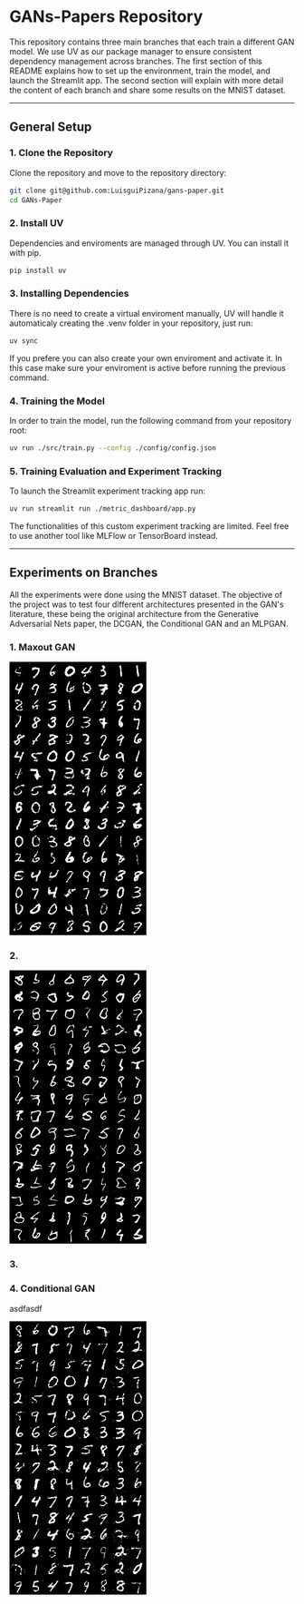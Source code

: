 # GANs-Papers Repository

This repository contains three main branches that each train a different GAN model. We use UV as our package manager to ensure consistent dependency management across branches. The first section of this README explains how to set up the environment, train the model, and launch the Streamlit app. The second section will explain with more detail the content of each branch and share some results on the MNIST dataset.

---

## General Setup

### 1. Clone the Repository

Clone the repository and move to the repository directory:

```bash
git clone git@github.com:LuisguiPizana/gans-paper.git
cd GANs-Paper
```

### 2. Install UV

Dependencies and enviroments are managed through UV. You can install it with pip.
```bash
pip install uv
```

### 3. Installing Dependencies
There is no need to create a virtual enviroment manually, UV will handle it automaticaly creating the .venv folder in your repository, just run:
```bash
uv sync
```

If you prefere you can also create your own enviroment and activate it. In this case make sure your enviroment is active before running the previous command. 

### 4. Training the Model
In order to train the model, run the following command from your repository root:
```bash
uv run ./src/train.py --config ./config/config.json
```

### 5. Training Evaluation and Experiment Tracking

To launch the Streamlit experiment tracking app run:
```bash
uv run streamlit run ./metric_dashboard/app.py
```
The functionalities of this custom experiment tracking are limited. Feel free to use another tool like MLFlow or TensorBoard instead.

---
## Experiments on Branches

All the experiments were done using the MNIST dataset. The objective of the project was to test four different architectures presented in the GAN's literature, these being the original architecture from the Generative Adversarial Nets paper, the DCGAN, the Conditional GAN and an MLPGAN. 

### 1. Maxout GAN

![Training Sample - Conditional GAN Architecture](.\images\maxout-gan-sample.png)



### 2. 
![Training Sample - DCGAN Architecture](.\images\dcgan-sample.png)



### 3. 


### 4. Conditional GAN

asdfasdf  

![Training Sample - Conditional GAN Architecture](.\images\conditional-gan-sample.png)

